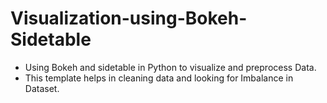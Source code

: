 # Visualization-using-Bokeh-Sidetable
- Using Bokeh and sidetable in Python to visualize and preprocess Data.
- This template helps in cleaning data and looking for Imbalance in Dataset.
